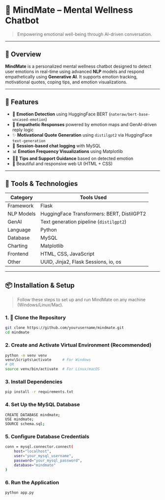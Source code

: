 # 🧠 MindMate – Mental Wellness Chatbot

> Empowering emotional well-being through AI-driven conversation.  
---

## 🌟 Overview

**MindMate** is a personalized mental wellness chatbot designed to detect user emotions in real-time using advanced **NLP** models and respond empathetically using **Generative AI**. It supports emotion tracking, motivational quotes, coping tips, and emotion visualizations.

---

## 🧠 Features

- 🤖 **Emotion Detection** using HuggingFace BERT (`nateraw/bert-base-uncased-emotion`)
- 💬 **Empathetic Responses** powered by emotion maps and GenAI-driven reply logic
- ✨ **Motivational Quote Generation** using `distilgpt2` via HuggingFace `text-generation`
- 🧾 **Session-based chat logging** with MySQL
- 📊 **Emotion Frequency Visualizations** using Matplotlib
- 🧘‍♀️ **Tips and Support Guidance** based on detected emotion
- 🎨 Beautiful and responsive web UI (HTML + CSS)

---

## 🚀 Tools & Technologies

| Category        | Tools Used                                 |
|----------------|---------------------------------------------|
| Framework       | Flask                                       |
| NLP Models      | HuggingFace Transformers: BERT, DistilGPT2 |
| GenAI           | Text generation pipeline (`distilgpt2`)     |
| Language        | Python                                      |
| Database        | MySQL                                       |
| Charting        | Matplotlib                                  |
| Frontend        | HTML, CSS, JavaScript                       |
| Other           | UUID, Jinja2, Flask Sessions, io, os        |

---

## 📦 Installation & Setup

> Follow these steps to set up and run MindMate on any machine (Windows/Linux/Mac).

### 1. 📁 Clone the Repository

```bash
git clone https://github.com/yourusername/mindmate.git
cd mindmate
```
### 2. Create and Activate Virtual Environment (Recommended)
```bash
python -m venv venv
venv\Scripts\activate     # For Windows
# OR
source venv/bin/activate  # For Linux/macOS
```
### 3. Install Dependencies
```bash
pip install -r requirements.txt
```
### 4. Set Up the MySQL Database
```bash
CREATE DATABASE mindmate;
USE mindmate;
SOURCE schema.sql;
```
### 5. Configure Database Credentials
```bash
conn = mysql.connector.connect(
    host="localhost",
    user="your_mysql_username",
    password="your_mysql_password",
    database="mindmate"
)
```
### 6. Run the Application
```bash
python app.py
```
